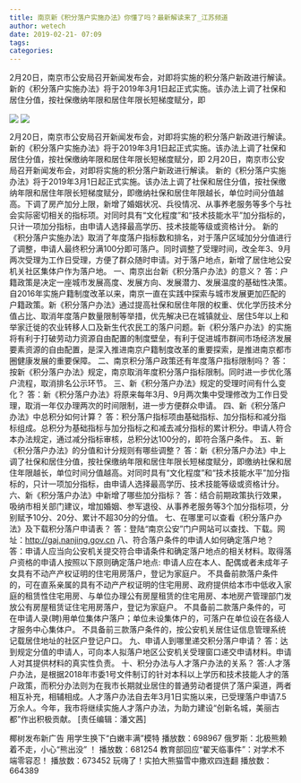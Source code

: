 ```yaml
---
title: 南京新《积分落户实施办法》你懂了吗？最新解读来了_江苏频道
author: wetech
date: 2019-02-21- 07:09
tags: 
categories: 
---
```

2月20日，南京市公安局召开新闻发布会，对即将实施的积分落户新政进行解读。新的《积分落户实施办法》将于2019年3月1日起正式实施。该办法上调了社保和居住分值，按社保缴纳年限和居住年限长短梯度赋分，即
<!-- more -->
                
<img align="center" border="0" src="http://p3.ifengimg.com/a/2019_08/8c9c2c371d1f3bc_size668_w800_h600.jpg" />
                
<img align="center" border="0" src="http://p2.ifengimg.com/a/2016/0810/204c433878d5cf9size1_w16_h16.png" />
                
            
2月20日，南京市公安局召开新闻发布会，对即将实施的积分落户新政进行解读。新的《积分落户实施办法》将于2019年3月1日起正式实施。该办法上调了社保和居住分值，按社保缴纳年限和居住年限长短梯度赋分，即
2月20日，南京市公安局召开新闻发布会，对即将实施的积分落户新政进行解读。
新的《积分落户实施办法》将于2019年3月1日起正式实施。该办法上调了社保和居住分值，按社保缴纳年限和居住年限长短梯度赋分，即缴纳社保和居住年限越长，单位时间分值越高。下调了房产加分上限，新增了婚姻状况、兵役情况、从事养老服务等多个与社会实际密切相关的指标项。对同时具有“文化程度”和“技术技能水平”加分指标的，只计一项加分指标，由申请人选择最高学历、技术技能等级或资格计分。
新的《积分落户实施办法》取消了年度落户指标数和排名，对于落户区域加分分值进行了调整，申请人最终积分满100分即可落户。同时调整了受理时间，改全年3、9月两次受理为工作日受理，方便了群众随时申请。对于落户地点，新增了居住地公安机关社区集体户作为落户地。
一、南京出台新《积分落户办法》的意义？
答：户籍政策是决定一座城市发展高度、发展方向、发展潜力、发展温度的基础性决策。自2016年实施户籍制度改革以来，南京一直在实践中探索与城市发展更加匹配的户籍政策。新《积分落户办法》通过提高社保和居住年限的权重、优化学历技术分值占比、取消年度落户数量限制等举措，优先解决已在城镇就业、居住5年以上和举家迁徙的农业转移人口及新生代农民工的落户问题。新《积分落户办法》的实施将有利于打破劳动力资源自由配置的制度壁垒，有利于促进城市群间市场经济发展要素资源的自由配置，是深入推进南京户籍制度改革的重要探索，是推进南京都市圈健康发展的重要保障。
二、南京积分落户政策还有年度落户指标限制吗？
答：按新《积分落户办法》规定，南京取消年度积分落户指标限制。同时进一步优化落户流程，取消排名公示环节。
三、新《积分落户办法》规定的受理时间有什么变化？
答：新《积分落户办法》将原来每年3月、9月两次集中受理修改为工作日受理，取消一年仅办理两次的时间限制，进一步方便群众申请。
四、新《积分落户办法》中总积分如何计算？
答：积分落户指标项由基础指标、加分指标和减分指标组成。总积分为基础指标与加分指标之和减去减分指标的累计积分。申请人符合本办法规定，通过减分指标审核，总积分达100分的，即符合落户条件。
五、新《积分落户办法》的分值和计分规则有哪些调整？
答：新《积分落户办法》中上调了社保和居住分值，按社保缴纳年限和居住年限长短梯度赋分，即缴纳社保和居住年限越长，单位时间分值越高。对同时具有“文化程度”和“技术技能水平”加分指标的，只计一项加分指标，由申请人选择最高学历、技术技能等级或资格计分。
六、新《积分落户办法》中新增了哪些加分指标？
答：结合前期政策执行效果，吸纳市相关部门建议，增加婚姻、参军退役、从事养老服务等3个加分指标项，分别赋予10分、20分、累计不超30分的分值。
七、在哪里可以查看《积分落户办法》及下载积分落户申请表？
答：登陆“南京公安”门户网站可以查找、下载。网址：http://gaj.nanjing.gov.cn
八、符合落户条件的申请人如何确定落户地？
答：申请人应当向公安机关提交符合申请条件和确定落户地点的相关材料。取得落户资格的申请人按照以下原则确定落户地点:
申请人应在本人、配偶或者未成年子女具有不动产产权证明的住宅用房落户，登记为家庭户。
不具备前款落户条件的，可在直系亲属的具有不动产产权证明的住宅用房、政府提供给本市中低收入家庭的租赁性住宅用房、与单位办理公有房屋租赁的住宅用房、本地房产管理部门发放公有房屋租赁证住宅用房落户，登记为家庭户。
不具备前二款落户条件的，可在申请人录(聘)用单位集体户落户；单位未设集体户的，可落户在单位设在各级人才服务中心集体户。
不具备前三款落户条件的，按公安机关居住证信息管理系统记载居住地址的社区户登记户口。
九、申请人到哪里递交积分落户申请？
答：达到规定分值的申请人，可向本人拟落户地区公安机关受理窗口递交申请材料。申请人对其提供材料的真实性负责。
十、积分办法与人才落户办法的关系？
答:人才落户办法，是根据2018年市委1号文件制订的针对本科以上学历和技术技能人才的落户政策，而积分办法则为在我市长期就业居住的普通劳动者提供了落户渠道，两者相互补充，相辅相成。人才落户办法自去年3月1日实施以来，已受理落户申请7.5万余人。今年，我市将继续实施人才落户办法，为助力建设“创新名城，美丽古都”作出积极贡献。
[责任编辑：潘文茜]
            
椰树发布新广告 用学生换下“白嫩丰满”模特
播放数：698967
俄罗斯：北极熊赖着不走，小心“熊出没” ！
播放数：681254
教育部回应“翟天临事件”：对学术不端零容忍！
播放数：673452
玩嗨了！实拍大熊猫雪中撒欢四连翻
播放数：664389
